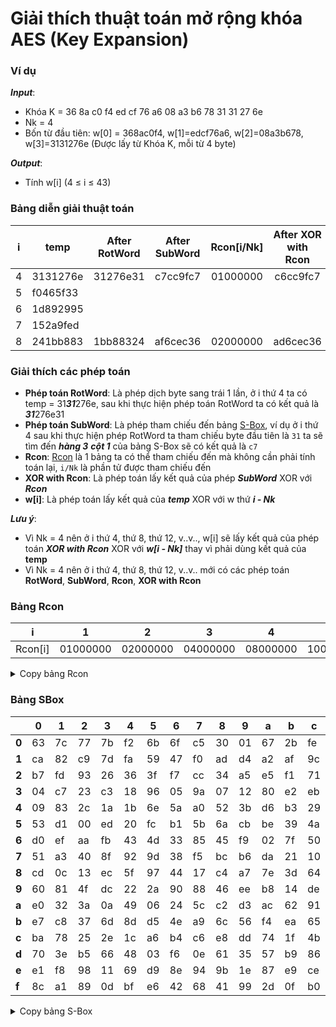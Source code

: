 # Giải thích thuật toán mở rộng khóa AES (Key Expansion)
### Ví dụ
***Input***: 
- Khóa K = 36 8a c0 f4 ed cf 76 a6 08 a3 b6 78 31 31 27 6e
- Nk = 4
- Bốn từ đầu tiên: w[0] = 368ac0f4, w[1]=edcf76a6, w[2]=08a3b678, w[3]=3131276e (Được lấy từ Khóa K, mỗi từ 4 byte)

***Output***:
- Tính w[i] (4 $\leq$ i $\leq$ 43)

### Bảng diễn giải thuật toán
| i | temp | After RotWord | After SubWord | Rcon[i/Nk] | After XOR with Rcon | w[i] = temp $\oplus$ w[i - Nk] |
| --- | --- | :---: | :---: | :---: | :---: | :---: |
| 4 | 3131276e | 31276e31 | c7cc9fc7 | 01000000 | c6cc9fc7 | f0465f33 |
| 5 | f0465f33 |  |  |  |  | 1d892995 |
| 6 | 1d892995 |  |  |  |  | 152a9fed |
| 7 | 152a9fed |  |  |  |  | 241bb883 |
| 8 | 241bb883 | 1bb88324 | af6cec36 | 02000000 | ad6cec36 | 5d2ab305 |

### Giải thích các phép toán
- **Phép toán RotWord**: Là phép dịch byte sang trái 1 lần, ở i thứ 4 ta có temp = 31***31***276e, sau khi thực hiện phép toán RotWord ta có kết quả là  ***31***276e31
- **Phép toán SubWord**: Là phép tham chiếu đến bảng [S-Box](#Bảng-SBox), ví dụ ở i thứ 4 sau khi thực hiện phép RotWord ta tham chiếu byte đầu tiên là `31` ta sẽ tìm đến ***hàng 3*** ***cột 1*** của bảng S-Box sẽ có kết quả là `c7`
- **Rcon**: [Rcon](#Bảng-Rcon) là 1 bảng ta có thể tham chiếu đến mà không cần phải tính toán lại, `i/Nk` là phần tử được tham chiếu đến
- **XOR with Rcon**: Là phép toán lấy kết quả của phép ***SubWord*** XOR với ***Rcon***
- **w[i]**: Là phép toán lấy kết quả của ***temp*** XOR với w thứ ***i - Nk***

***Lưu ý***:
- Vì Nk = 4 nên ở i thứ 4, thứ 8, thứ 12, v..v.., w[i] sẽ lấy kết quả của phép toán ***XOR with Rcon*** XOR với ***w[i - Nk]*** thay vì phải dùng kết quả của **temp**
- Vì Nk = 4 nên ở i thứ 4, thứ 8, thứ 12, v..v.. mới có các phép toán **RotWord**, **SubWord**, **Rcon**, **XOR with Rcon**

### Bảng Rcon
| i | 1 | 2 | 3 | 4 | 5 | 6 | 7 | 8 | 9 | 10 |
| --- | --- | --- | --- | --- | --- | --- | --- | --- | --- | --- |
| Rcon[i] | 01000000 | 02000000 | 04000000 | 08000000 | 10000000 | 20000000 | 40000000 | 80000000 | 1b000000 | 36000000 |

<details><summary>Copy bảng Rcon</summary>
<p>

```
01000000, 02000000, 04000000, 08000000, 10000000, 20000000, 40000000, 80000000, 1b000000, 36000000
```

</p>
</details>

### Bảng SBox
|   | 0  | 1  | 2  | 3  | 4  | 5  | 6  | 7  | 8  | 9  | a  | b  | c  | d  | e  | f  |
| --- | --- | --- | --- | --- | --- | --- | --- | --- | --- | --- | --- | --- | --- | --- | --- | --- |
| **0** | 63 | 7c | 77 | 7b | f2 | 6b | 6f | c5 | 30 | 01 | 67 | 2b | fe | d7 | ab | 76 |  
| **1** | ca | 82 | c9 | 7d | fa | 59 | 47 | f0 | ad | d4 | a2 | af | 9c | a4 | 72 | c0 |  
| **2** | b7 | fd | 93 | 26 | 36 | 3f | f7 | cc | 34 | a5 | e5 | f1 | 71 | d8 | 31 | 15 |  
| **3** | 04 | c7 | 23 | c3 | 18 | 96 | 05 | 9a | 07 | 12 | 80 | e2 | eb | 27 | b2 | 75 |  
| **4** | 09 | 83 | 2c | 1a | 1b | 6e | 5a | a0 | 52 | 3b | d6 | b3 | 29 | e3 | 2f | 84 |  
| **5** | 53 | d1 | 00 | ed | 20 | fc | b1 | 5b | 6a | cb | be | 39 | 4a | 4c | 58 | cf |  
| **6** | d0 | ef | aa | fb | 43 | 4d | 33 | 85 | 45 | f9 | 02 | 7f | 50 | 3c | 9f | a8 |  
| **7** | 51 | a3 | 40 | 8f | 92 | 9d | 38 | f5 | bc | b6 | da | 21 | 10 | ff | f3 | d2 |  
| **8** | cd | 0c | 13 | ec | 5f | 97 | 44 | 17 | c4 | a7 | 7e | 3d | 64 | 5d | 19 | 73 |  
| **9** | 60 | 81 | 4f | dc | 22 | 2a | 90 | 88 | 46 | ee | b8 | 14 | de | 5e | 0b | db |  
| **a** | e0 | 32 | 3a | 0a | 49 | 06 | 24 | 5c | c2 | d3 | ac | 62 | 91 | 95 | e4 | 79 | 
| **b** | e7 | c8 | 37 | 6d | 8d | d5 | 4e | a9 | 6c | 56 | f4 | ea | 65 | 7a | ae | 08 | 
| **c** | ba | 78 | 25 | 2e | 1c | a6 | b4 | c6 | e8 | dd | 74 | 1f | 4b | bd | 8b | 8a | 
| **d** | 70 | 3e | b5 | 66 | 48 | 03 | f6 | 0e | 61 | 35 | 57 | b9 | 86 | c1 | 1d | 9e | 
| **e** | e1 | f8 | 98 | 11 | 69 | d9 | 8e | 94 | 9b | 1e | 87 | e9 | ce | 55 | 28 | df | 
| **f** | 8c | a1 | 89 | 0d | bf | e6 | 42 | 68 | 41 | 99 | 2d | 0f | b0 | 54 | bb | 16 |

<details><summary>Copy bảng S-Box</summary>
<p>

```
"63","7c","77","7b","f2","6b","6f","c5","30","01","67","2b","fe","d7","ab","76",
"ca","82","c9","7d","fa","59","47","f0","ad","d4","a2","af","9c","a4","72","c0",
"b7","fd","93","26","36","3f","f7","cc","34","a5","e5","f1","71","d8","31","15",
"04","c7","23","c3","18","96","05","9a","07","12","80","e2","eb","27","b2","75",
"09","83","2c","1a","1b","6e","5a","a0","52","3b","d6","b3","29","e3","2f","84",
"53","d1","00","ed","20","fc","b1","5b","6a","cb","be","39","4a","4c","58","cf",
"d0","ef","aa","fb","43","4d","33","85","45","f9","02","7f","50","3c","9f","a8",
"51","a3","40","8f","92","9d","38","f5","bc","b6","da","21","10","ff","f3","d2",
"cd","0c","13","ec","5f","97","44","17","c4","a7","7e","3d","64","5d","19","73",
"60","81","4f","dc","22","2a","90","88","46","ee","b8","14","de","5e","0b","db",
"e0","32","3a","0a","49","06","24","5c","c2","d3","ac","62","91","95","e4","79",
"e7","c8","37","6d","8d","d5","4e","a9","6c","56","f4","ea","65","7a","ae","08",
"ba","78","25","2e","1c","a6","b4","c6","e8","dd","74","1f","4b","bd","8b","8a",
"70","3e","b5","66","48","03","f6","0e","61","35","57","b9","86","c1","1d","9e",
"e1","f8","98","11","69","d9","8e","94","9b","1e","87","e9","ce","55","28","df",
"8c","a1","89","0d","bf","e6","42","68","41","99","2d","0f","b0","54","bb","16",
```

</p>
</details>
